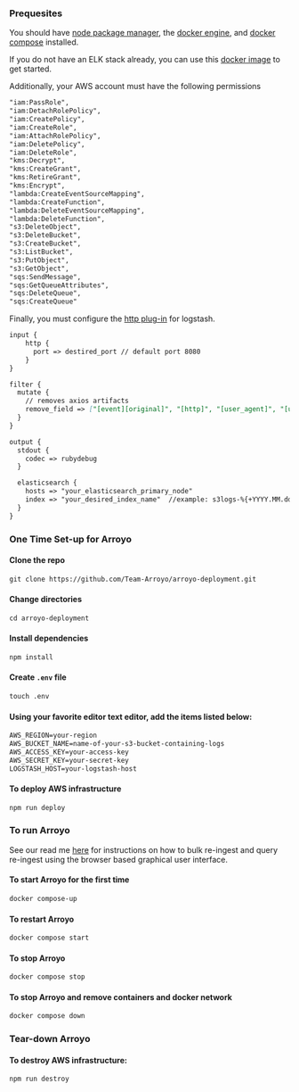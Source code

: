 ### Prequesites
You should have [node package manager](https://docs.npmjs.com/downloading-and-installing-node-js-and-npm), the [docker engine](https://docs.docker.com/engine/install/), and [docker compose](https://docs.docker.com/compose/install/) installed.

If you do not have an ELK stack already, you can use this [docker image](https://elk-docker.readthedocs.io/) to get started.

Additionally, your AWS account must have the following permissions
```markdown
"iam:PassRole",
"iam:DetachRolePolicy",
"iam:CreatePolicy",
"iam:CreateRole",
"iam:AttachRolePolicy",
"iam:DeletePolicy",
"iam:DeleteRole",
"kms:Decrypt",
"kms:CreateGrant",
"kms:RetireGrant",
"kms:Encrypt",
"lambda:CreateEventSourceMapping",
"lambda:CreateFunction",
"lambda:DeleteEventSourceMapping",
"lambda:DeleteFunction",
"s3:DeleteObject",
"s3:DeleteBucket",
"s3:CreateBucket",
"s3:ListBucket",
"s3:PutObject",
"s3:GetObject",
"sqs:SendMessage",
"sqs:GetQueueAttributes",
"sqs:DeleteQueue",
"sqs:CreateQueue"
```

Finally, you must configure the [http plug-in](https://www.elastic.co/blog/introducing-logstash-input-http-plugin) for logstash.

```markdown
input {
    http {
      port => destired_port // default port 8080
    }
}

filter {
  mutate {
    // removes axios artifacts
    remove_field => ["[event][original]", "[http]", "[user_agent]", "[url]"]
  }
}

output {
  stdout {
    codec => rubydebug
  }

  elasticsearch {
    hosts => "your_elasticsearch_primary_node"
    index => "your_desired_index_name"  //example: s3logs-%{+YYYY.MM.dd}
  }
}
```

### One Time Set-up for Arroyo

#### Clone the repo

```markdown
git clone https://github.com/Team-Arroyo/arroyo-deployment.git
```

#### Change directories

```markdown
cd arroyo-deployment
```

#### Install dependencies

```markdown
npm install
```

#### Create `.env` file

```markdown
touch .env
```

#### Using your favorite editor text editor, add the items listed below: 

```markdown
AWS_REGION=your-region
AWS_BUCKET_NAME=name-of-your-s3-bucket-containing-logs
AWS_ACCESS_KEY=your-access-key
AWS_SECRET_KEY=your-secret-key
LOGSTASH_HOST=your-logstash-host
```
#### To deploy AWS infrastructure

```markdown
npm run deploy
```

### To run Arroyo

See our read me [here](https://github.com/Team-Arroyo/Arroyo-main) for instructions on how to bulk re-ingest and query re-ingest using the browser based graphical user interface.

#### To start Arroyo for the first time
```markdown
docker compose-up
```
#### To restart Arroyo
```markdown
docker compose start
```

#### To stop Arroyo
```markdown
docker compose stop
``` 


#### To stop Arroyo and remove containers and docker network
```markdown
docker compose down
```
 
### Tear-down Arroyo

#### To destroy AWS infrastructure:

```markdown
npm run destroy
```
